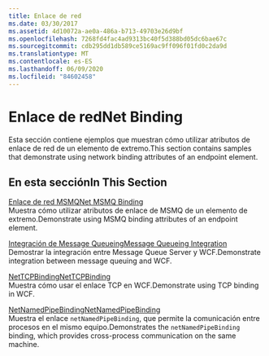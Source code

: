 ```yaml
---
title: Enlace de red
ms.date: 03/30/2017
ms.assetid: 4d10072a-ae0a-486a-b713-49703e26d9bf
ms.openlocfilehash: 7268fd4fac4ad9313bc40f5d388bd05dc6bae67c
ms.sourcegitcommit: cdb295dd1db589ce5169ac9ff096f01fd0c2da9d
ms.translationtype: MT
ms.contentlocale: es-ES
ms.lasthandoff: 06/09/2020
ms.locfileid: "84602458"
---
```

# <a name="net-binding"></a><span data-ttu-id="d17d0-102">Enlace de red</span><span class="sxs-lookup"><span data-stu-id="d17d0-102">Net Binding</span></span>
<span data-ttu-id="d17d0-103">Esta sección contiene ejemplos que muestran cómo utilizar atributos de enlace de red de un elemento de extremo.</span><span class="sxs-lookup"><span data-stu-id="d17d0-103">This section contains samples that demonstrate using network binding attributes of an endpoint element.</span></span>  
  
## <a name="in-this-section"></a><span data-ttu-id="d17d0-104">En esta sección</span><span class="sxs-lookup"><span data-stu-id="d17d0-104">In This Section</span></span>  
 [<span data-ttu-id="d17d0-105">Enlace de red MSMQ</span><span class="sxs-lookup"><span data-stu-id="d17d0-105">Net MSMQ Binding</span></span>](net-msmq-binding.md)  
 <span data-ttu-id="d17d0-106">Muestra cómo utilizar atributos de enlace de MSMQ de un elemento de extremo.</span><span class="sxs-lookup"><span data-stu-id="d17d0-106">Demonstrate using MSMQ binding attributes of an endpoint element.</span></span>  
  
 [<span data-ttu-id="d17d0-107">Integración de Message Queueing</span><span class="sxs-lookup"><span data-stu-id="d17d0-107">Message Queueing Integration</span></span>](message-queueing-integration.md)  
 <span data-ttu-id="d17d0-108">Demostrar la integración entre Message Queue Server y WCF.</span><span class="sxs-lookup"><span data-stu-id="d17d0-108">Demonstrate integration between message queuing and WCF.</span></span>  
  
 [<span data-ttu-id="d17d0-109">NetTCPBinding</span><span class="sxs-lookup"><span data-stu-id="d17d0-109">NetTCPBinding</span></span>](nettcpbinding.md)  
 <span data-ttu-id="d17d0-110">Muestra cómo usar el enlace TCP en WCF.</span><span class="sxs-lookup"><span data-stu-id="d17d0-110">Demonstrate using TCP binding in WCF.</span></span>  
  
 [<span data-ttu-id="d17d0-111">NetNamedPipeBinding</span><span class="sxs-lookup"><span data-stu-id="d17d0-111">NetNamedPipeBinding</span></span>](netnamedpipebinding.md)  
 <span data-ttu-id="d17d0-112">Muestra el enlace `netNamedPipeBinding`, que permite la comunicación entre procesos en el mismo equipo.</span><span class="sxs-lookup"><span data-stu-id="d17d0-112">Demonstrates the `netNamedPipeBinding` binding, which provides cross-process communication on the same machine.</span></span>
